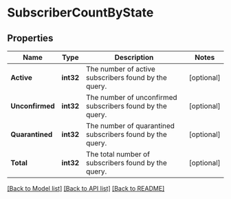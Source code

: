 # SubscriberCountByState

## Properties
Name | Type | Description | Notes
------------ | ------------- | ------------- | -------------
**Active** | **int32** | The number of active subscribers found by the query. | [optional] 
**Unconfirmed** | **int32** | The number of unconfirmed subscribers found by the query. | [optional] 
**Quarantined** | **int32** | The number of quarantined subscribers found by the query. | [optional] 
**Total** | **int32** | The total number of subscribers found by the query. | [optional] 

[[Back to Model list]](../README.md#documentation-for-models) [[Back to API list]](../README.md#documentation-for-api-endpoints) [[Back to README]](../README.md)



